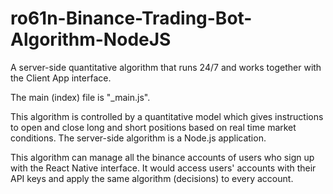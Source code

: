 # ro61n-Binance-Trading-Bot-Algorithm-NodeJS
A server-side quantitative algorithm that runs 24/7 and works together with the Client App interface.

The main (index) file is "_main.js".

This algorithm is controlled by a quantitative model which gives instructions to open and close long and short positions based on real time market conditions. The server-side algorithm is a Node.js application.

This algorithm can manage all the binance accounts of users who sign up with the React Native interface. It would access users' accounts with their API keys and apply the same algorithm (decisions) to every account.
